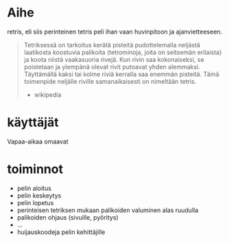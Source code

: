 # Aihe
retris, eli siis perinteinen tetris peli ihan vaan huvinpitoon ja ajanvietteeseen.

> Tetriksessä on tarkoitus kerätä pisteitä pudottelemalla neljästä laatikosta koostuvia palikoita (tetrominoja, joita on seitsemän erilaista) ja koota niistä vaakasuoria rivejä.
> Kun rivin saa kokonaiseksi, se poistetaan ja ylempänä olevat rivit putoavat yhden alemmaksi.
> Täyttämällä kaksi tai kolme riviä kerralla saa enemmän pisteitä.
> Tämä toimenpide neljälle riville samanaikaisesti on nimeltään tetris.
> - wikipedia

# käyttäjät
Vapaa-aikaa omaavat

# toiminnot
- pelin aloitus
- pelin keskeytys
- pelin lopetus
- perinteisen tetriksen mukaan palikoiden valuminen alas ruudulla
- palikoiden ohjaus (sivuille, pyöritys)
- ...
- huijauskoodeja pelin kehittäjille